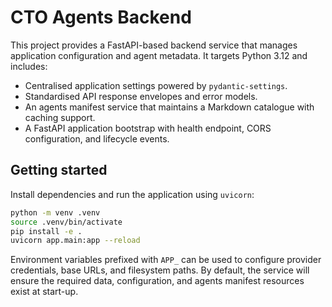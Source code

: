 # CTO Agents Backend

This project provides a FastAPI-based backend service that manages application configuration and agent metadata. It targets Python 3.12 and includes:

- Centralised application settings powered by `pydantic-settings`.
- Standardised API response envelopes and error models.
- An agents manifest service that maintains a Markdown catalogue with caching support.
- A FastAPI application bootstrap with health endpoint, CORS configuration, and lifecycle events.

## Getting started

Install dependencies and run the application using `uvicorn`:

```bash
python -m venv .venv
source .venv/bin/activate
pip install -e .
uvicorn app.main:app --reload
```

Environment variables prefixed with `APP_` can be used to configure provider credentials, base URLs, and filesystem paths. By default, the service will ensure the required data, configuration, and agents manifest resources exist at start-up.
